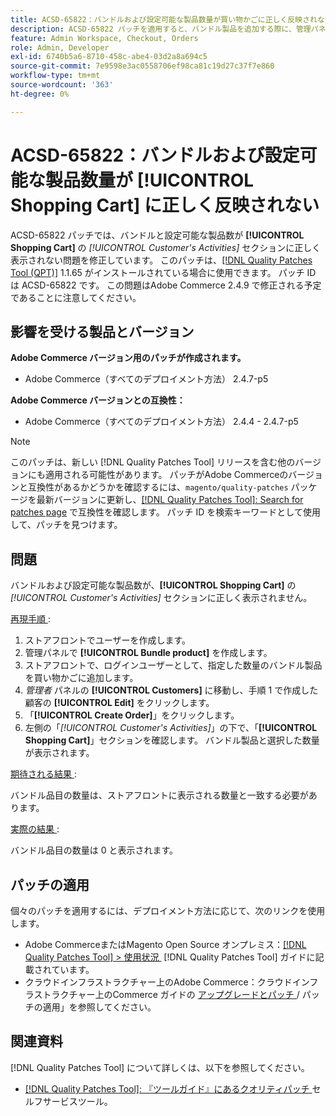 ```yaml
---
title: ACSD-65822：バンドルおよび設定可能な製品数量が買い物かごに正しく反映されない
description: ACSD-65822 パッチを適用すると、バンドル製品を追加する際に、管理パネルのカスタマーの買い物かごセクションに数量が 0 と表示されるAdobe Commerceの問題が修正されます。
feature: Admin Workspace, Checkout, Orders
role: Admin, Developer
exl-id: 6740b5a6-8710-458c-abe4-03d2a8a694c5
source-git-commit: 7e9598e3ac0558706ef98ca81c19d27c37f7e860
workflow-type: tm+mt
source-wordcount: '363'
ht-degree: 0%

---
```


# ACSD-65822：バンドルおよび設定可能な製品数量が [!UICONTROL Shopping Cart] に正しく反映されない

ACSD-65822 パッチでは、バンドルと設定可能な製品数が **[!UICONTROL Shopping Cart]** の *[!UICONTROL Customer's Activities]* セクションに正しく表示されない問題を修正しています。 このパッチは、[[!DNL Quality Patches Tool (QPT)]](/help/tools/quality-patches-tool/quality-patches-tool-to-self-serve-quality-patches.md) 1.1.65 がインストールされている場合に使用できます。 パッチ ID は ACSD-65822 です。 この問題はAdobe Commerce 2.4.9 で修正される予定であることに注意してください。

## 影響を受ける製品とバージョン

**Adobe Commerce バージョン用のパッチが作成されます。**

* Adobe Commerce（すべてのデプロイメント方法） 2.4.7-p5

**Adobe Commerce バージョンとの互換性：**

* Adobe Commerce（すべてのデプロイメント方法） 2.4.4 - 2.4.7-p5

>[!NOTE]
>
>このパッチは、新しい [!DNL Quality Patches Tool] リリースを含む他のバージョンにも適用される可能性があります。 パッチがAdobe Commerceのバージョンと互換性があるかどうかを確認するには、`magento/quality-patches` パッケージを最新バージョンに更新し、[[!DNL Quality Patches Tool]: Search for patches page](https://experienceleague.adobe.com/tools/commerce-quality-patches/index.html?lang=ja) で互換性を確認します。 パッチ ID を検索キーワードとして使用して、パッチを見つけます。

## 問題

バンドルおよび設定可能な製品数が、**[!UICONTROL Shopping Cart]** の *[!UICONTROL Customer's Activities]* セクションに正しく表示されません。

<u> 再現手順 </u>:

1. ストアフロントでユーザーを作成します。
2. 管理パネルで **[!UICONTROL Bundle product]** を作成します。
3. ストアフロントで、ログインユーザーとして、指定した数量のバンドル製品を買い物かごに追加します。
4. *管理者* パネルの **[!UICONTROL Customers]** に移動し、手順 1 で作成した顧客の **[!UICONTROL Edit]** をクリックします。
5. 「**[!UICONTROL Create Order]**」をクリックします。
6. 左側の「*[!UICONTROL Customer's Activities]*」の下で、「**[!UICONTROL Shopping Cart]**」セクションを確認します。 バンドル製品と選択した数量が表示されます。

<u> 期待される結果 </u>:

バンドル品目の数量は、ストアフロントに表示される数量と一致する必要があります。

<u> 実際の結果 </u>:

バンドル品目の数量は 0 と表示されます。

## パッチの適用

個々のパッチを適用するには、デプロイメント方法に応じて、次のリンクを使用します。

* Adobe CommerceまたはMagento Open Source オンプレミス：[[!DNL Quality Patches Tool] > 使用状況 &#x200B;](/help/tools/quality-patches-tool/usage.md) [!DNL Quality Patches Tool] ガイドに記載されています。
* クラウドインフラストラクチャー上のAdobe Commerce：クラウドインフラストラクチャー上のCommerce ガイドの [&#x200B; アップグレードとパッチ &#x200B;](https://experienceleague.adobe.com/docs/commerce-cloud-service/user-guide/develop/upgrade/apply-patches.html?lang=ja)/ パッチの適用」を参照してください。

## 関連資料

[!DNL Quality Patches Tool] について詳しくは、以下を参照してください。

* [[!DNL Quality Patches Tool]: 『ツールガイド』にあるクオリティパッチ &#x200B;](/help/tools/quality-patches-tool/quality-patches-tool-to-self-serve-quality-patches.md) セルフサービスツール。
